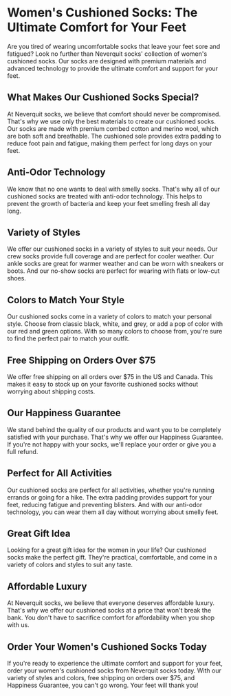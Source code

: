 # Women's Cushioned Socks: The Ultimate Comfort for Your Feet

Are you tired of wearing uncomfortable socks that leave your feet sore and fatigued? Look no further than Neverquit socks' collection of women's cushioned socks. Our socks are designed with premium materials and advanced technology to provide the ultimate comfort and support for your feet.

## What Makes Our Cushioned Socks Special?

At Neverquit socks, we believe that comfort should never be compromised. That's why we use only the best materials to create our cushioned socks. Our socks are made with premium combed cotton and merino wool, which are both soft and breathable. The cushioned sole provides extra padding to reduce foot pain and fatigue, making them perfect for long days on your feet.

## Anti-Odor Technology

We know that no one wants to deal with smelly socks. That's why all of our cushioned socks are treated with anti-odor technology. This helps to prevent the growth of bacteria and keep your feet smelling fresh all day long.

## Variety of Styles

We offer our cushioned socks in a variety of styles to suit your needs. Our crew socks provide full coverage and are perfect for cooler weather. Our ankle socks are great for warmer weather and can be worn with sneakers or boots. And our no-show socks are perfect for wearing with flats or low-cut shoes.

## Colors to Match Your Style

Our cushioned socks come in a variety of colors to match your personal style. Choose from classic black, white, and grey, or add a pop of color with our red and green options. With so many colors to choose from, you're sure to find the perfect pair to match your outfit.

## Free Shipping on Orders Over $75

We offer free shipping on all orders over $75 in the US and Canada. This makes it easy to stock up on your favorite cushioned socks without worrying about shipping costs.

## Our Happiness Guarantee

We stand behind the quality of our products and want you to be completely satisfied with your purchase. That's why we offer our Happiness Guarantee. If you're not happy with your socks, we'll replace your order or give you a full refund.

## Perfect for All Activities

Our cushioned socks are perfect for all activities, whether you're running errands or going for a hike. The extra padding provides support for your feet, reducing fatigue and preventing blisters. And with our anti-odor technology, you can wear them all day without worrying about smelly feet.

## Great Gift Idea

Looking for a great gift idea for the women in your life? Our cushioned socks make the perfect gift. They're practical, comfortable, and come in a variety of colors and styles to suit any taste.

## Affordable Luxury

At Neverquit socks, we believe that everyone deserves affordable luxury. That's why we offer our cushioned socks at a price that won't break the bank. You don't have to sacrifice comfort for affordability when you shop with us.

## Order Your Women's Cushioned Socks Today

If you're ready to experience the ultimate comfort and support for your feet, order your women's cushioned socks from Neverquit socks today. With our variety of styles and colors, free shipping on orders over $75, and Happiness Guarantee, you can't go wrong. Your feet will thank you!